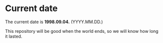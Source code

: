 # Current date

The current date is **1998.09.04.** (YYYY.MM.DD.)

This repository will be good when the world ends, so we will know how long it lasted.